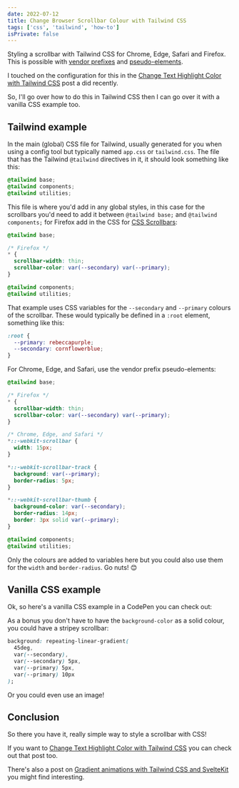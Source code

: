 ```yaml
---
date: 2022-07-12
title: Change Browser Scrollbar Colour with Tailwind CSS
tags: ['css', 'tailwind', 'how-to']
isPrivate: false
---
```


<script>
  import { CodePen } from 'sveltekit-embed'
</script>

Styling a scrollbar with Tailwind CSS for Chrome, Edge, Safari and
Firefox. This is possible with [vendor prefixes] and
[pseudo-elements].

I touched on the configuration for this in the [Change Text Highlight
Color with Tailwind CSS] post a did recently.

So, I'll go over how to do this in Tailwind CSS then I can go over it
with a vanilla CSS example too.

## Tailwind example

In the main (global) CSS file for Tailwind, usually generated for you
when using a config tool but typically named `app.css` or
`tailwind.css`. The file that has the Tailwind `@tailwind` directives
in it, it should look something like this:

```css
@tailwind base;
@tailwind components;
@tailwind utilities;
```

This file is where you'd add in any global styles, in this case for
the scrollbars you'd need to add it between `@tailwind base;` and
`@tailwind components;` for Firefox add in the CSS for [CSS
Scrollbars]:

```css
@tailwind base;

/* Firefox */
* {
  scrollbar-width: thin;
  scrollbar-color: var(--secondary) var(--primary);
}

@tailwind components;
@tailwind utilities;
```

That example uses CSS variables for the `--secondary` and `--primary`
colours of the scrollbar. These would typically be defined in a
`:root` element, something like this:

```css
:root {
  --primary: rebeccapurple;
  --secondary: cornflowerblue;
}
```

For Chrome, Edge, and Safari, use the vendor prefix pseudo-elements:

```css
@tailwind base;

/* Firefox */
* {
  scrollbar-width: thin;
  scrollbar-color: var(--secondary) var(--primary);
}

/* Chrome, Edge, and Safari */
*::-webkit-scrollbar {
  width: 15px;
}

*::-webkit-scrollbar-track {
  background: var(--primary);
  border-radius: 5px;
}

*::-webkit-scrollbar-thumb {
  background-color: var(--secondary);
  border-radius: 14px;
  border: 3px solid var(--primary);
}

@tailwind components;
@tailwind utilities;
```

Only the colours are added to variables here but you could also use
them for the `width` and `border-radius`. Go nuts! 😊

## Vanilla CSS example

Ok, so here's a vanilla CSS example in a CodePen you can check out:

<CodePen codePenId="GRxjpbQ" />

As a bonus you don't have to have the `background-color` as a solid
colour, you could have a stripey scrollbar:

```css
background: repeating-linear-gradient(
  45deg,
  var(--secondary),
  var(--secondary) 5px,
  var(--primary) 5px,
  var(--primary) 10px
);
```

Or you could even use an image!

## Conclusion

So there you have it, really simple way to style a scrollbar with CSS!

If you want to [Change Text Highlight Color with Tailwind CSS] you can
check out that post too.

There's also a post on [Gradient animations with Tailwind CSS and
SvelteKit] you might find interesting.

<!-- Links -->

[change text highlight color with tailwind css]:
  https://scottspence.com/posts/change-text-highlight-colour-with-tailwind-css
[vendor prefixes]:
  https://developer.mozilla.org/en-US/docs/Glossary/Vendor_Prefix
[pseudo-elements]:
  https://developer.mozilla.org/en-US/docs/Web/CSS/Pseudo-elements
[css scrollbars]:
  https://developer.mozilla.org/en-US/docs/Web/CSS/CSS_Scrollbars
[Gradient animations with Tailwind CSS and SvelteKit]:
  https://scottspence.com/posts/gradient-animations-in-tailwindcss

